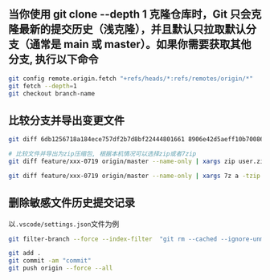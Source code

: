 ## 当你使用 git clone --depth 1 克隆仓库时，Git 只会克隆最新的提交历史（浅克隆），并且默认只拉取默认分支（通常是 main 或 master）。如果你需要获取其他分支, 执行以下命令

```sh
git config remote.origin.fetch "+refs/heads/*:refs/remotes/origin/*"
git fetch --depth=1
git checkout branch-name
```


## 比较分支并导出变更文件

```sh
git diff 6db1256718a184ece757df2b7d8bf22444801661 8906e42d5aeff10b70086bd7aece0f3663edbddd --name-only | xargs zip update.zip

# 比较文件并导出为zip压缩包, 根据本机情况可以选择zip或者7zip
git diff feature/xxx-0719 origin/master --name-only | xargs zip user.zip

git diff feature/xxx-0719 origin/master --name-only | xargs 7z a -tzip user.zip
```

## 删除敏感文件历史提交记录
以`.vscode/settings.json`文件为例

```sh
git filter-branch --force --index-filter  "git rm --cached --ignore-unmatch .vscode/settings.json" --prune-empty --tag-name-filter cat -- --all

git add .
git commit -am "commit"
git push origin --force --all
```